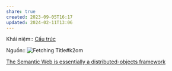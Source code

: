 ```yaml
---
share: true
created: 2023-09-05T16:17
updated: 2024-02-11T13:06
---
```

Khái niệm:: [Cấu trúc](../../../../../%CE%9E%20Kh%C3%A1i%20ni%E1%BB%87m/C%E1%BA%A5u%20tr%C3%BAc.md)

Nguồn:: ![Fetching Title#k2om](https://youtu.be/AHblHPLoKKE?si=-HazdbhwnN5Lcdp2&t=278)

[The Semantic Web is essentially a distributed-objects framework](./The%20Semantic%20Web%20is%20essentially%20a%20distributed-objects%20framework)